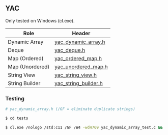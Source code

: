 ## YAC

Only tested on Windows (cl.exe).

| Role | Header |
| - | - |
| Dynamic Array | [yac_dynamic_array.h](/yac_dynamic_array.h) |
| Deque | [yac_deque.h](/yac_deque.h) |
| Map (Ordered) | [yac_ordered_map.h](/yac_ordered_map.h) |
| Map (Unordered) | [yac_unordered_map.h](/yac_unordered_map.h) |
| String View | [yac_string_view.h](/yac_string_view.h) |
| String Builder | [yac_string_builder.h](/yac_string_builder.h) |

### Testing
```sh
# yac_dynamic_array.h (/GF = eliminate duplicate strings)

$ cd tests

$ cl.exe /nologo /std:c11 /GF /W4 -wd4709 yac_dynamic_array_test.c && .\yac_dynamic_array_test.exe
```
